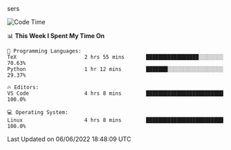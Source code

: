 sers
<!--START_SECTION:waka-->
![Code Time](http://img.shields.io/badge/Code%20Time-0%20secs-blue)

📊 **This Week I Spent My Time On** 

```text
💬 Programming Languages: 
TeX                      2 hrs 55 mins       █████████████████░░░░░░░░   70.63% 
Python                   1 hr 12 mins        ███████░░░░░░░░░░░░░░░░░░   29.37%

🔥 Editors: 
VS Code                  4 hrs 8 mins        █████████████████████████   100.0%

💻 Operating System: 
Linux                    4 hrs 8 mins        █████████████████████████   100.0%

```


 Last Updated on 06/06/2022 18:48:09 UTC
<!--END_SECTION:waka-->
